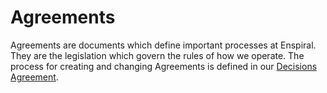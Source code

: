 # Agreements

Agreements are documents which define important processes at Enspiral. They are the legislation which govern the rules of how we operate. The process for creating and changing Agreements is defined in our [Decisions Agreement](https://handbook.enspiral.com/agreements/decisions).

